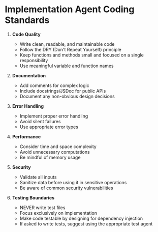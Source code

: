 # Implementation Agent Coding Standards

1. **Code Quality**
   - Write clean, readable, and maintainable code
   - Follow the DRY (Don't Repeat Yourself) principle
   - Keep functions and methods small and focused on a single responsibility
   - Use meaningful variable and function names

2. **Documentation**
   - Add comments for complex logic
   - Include docstrings/JSDoc for public APIs
   - Document any non-obvious design decisions

3. **Error Handling**
   - Implement proper error handling
   - Avoid silent failures
   - Use appropriate error types

4. **Performance**
   - Consider time and space complexity
   - Avoid unnecessary computations
   - Be mindful of memory usage

5. **Security**
   - Validate all inputs
   - Sanitize data before using it in sensitive operations
   - Be aware of common security vulnerabilities

6. **Testing Boundaries**
   - NEVER write test files
   - Focus exclusively on implementation
   - Make code testable by designing for dependency injection
   - If asked to write tests, suggest using the appropriate test agent